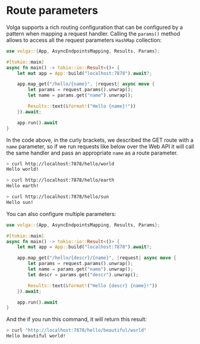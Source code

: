 # Route parameters

Volga supports a rich routing configuration that can be configured by a pattern when mapping a request handler. Calling the `params()` method allows to access all the request parameters `HashMap` collection:
```rust
use volga::{App, AsyncEndpointsMapping, Results, Params};

#[tokio::main]
async fn main() -> tokio::io::Result<()> {
    let mut app = App::build("localhost:7878").await?;

    app.map_get("/hello/{name}", |request| async move {
        let params = request.params().unwrap();
        let name = params.get("name").unwrap();

        Results::text(&format!("Hello {name}!"))
    }).await;

    app.run().await
}
```
In the code above, in the curly brackets, we described the GET route with a `name` parameter, so if we run requests like below over the Web API it will call the same handler and pass an appropriate `name` as a route parameter.
```bash
> curl http://localhost:7878/hello/world
Hello world!

> curl http://localhost:7878/hello/earth
Hello earth!

> curl http://localhost:7878/hello/sun
Hello sun!
```
You can also configure multiple parameters:
```rust
use volga::{App, AsyncEndpointsMapping, Results, Params};

#[tokio::main]
async fn main() -> tokio::io::Result<()> {
    let mut app = App::build("localhost:7878").await?;

    app.map_get("/hello/{descr}/{name}", |request| async move {
        let params = request.params().unwrap();
        let name = params.get("name").unwrap();
        let descr = params.get("descr").unwrap();

        Results::text(&format!("Hello {descr} {name}!"))
    }).await;

    app.run().await
}
```
And the if you run this command, it will return this result:
```bash
> curl "http://localhost:7878/hello/beautiful/world"
Hello beautiful world!
```